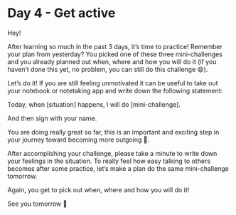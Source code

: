 # Day 4 - Get active


Hey!

After learning so much in the past 3 days, it’s time to practice! Remember your plan from yesterday? You picked one of these three mini-challenges and you already planned out when, where and how you will do it (if you haven’t done this yet, no problem, you can still do this challenge 😄). 

Let’s do it! If you are still feeling unmotivated it can be useful to take out your notebook or notetaking app and write down the following statement:

Today, when [situation] happens, I will do [mini-challenge]. 

And then sign with your name.

You are doing really great so far, this is an important and exciting step in your journey toward becoming more outgoing 💚.

After accomplishing your challenge, please take a minute to write down your feelings in the situation. To really feel how easy talking to others becomes after some practice, let’s make a plan do the same mini-challenge tomorrow.

Again, you get to pick out when, where and how you will do it!

See you tomorrow 💚